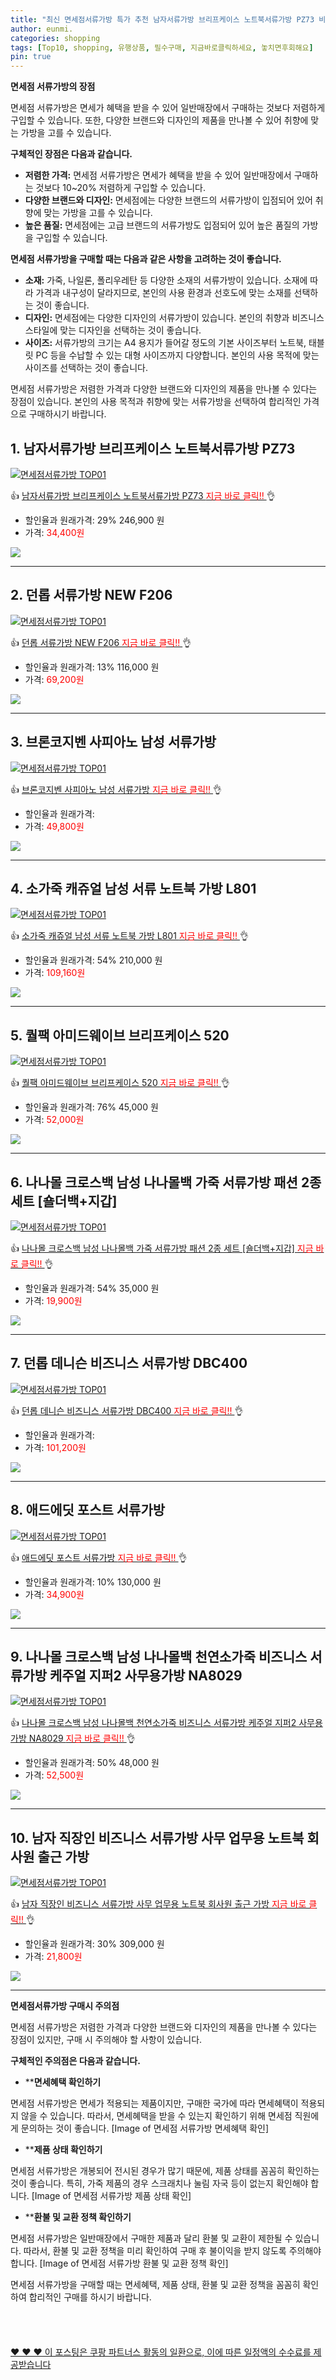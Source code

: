 ```yaml
---
title: "최신 면세점서류가방 특가 추천 남자서류가방 브리프케이스 노트북서류가방 PZ73 비교 장점"
author: eunmi.
categories: shopping
tags: [Top10, shopping, 유행상품, 필수구매, 지금바로클릭하세요, 놓치면후회해요]
pin: true
---
```

**면세점 서류가방의 장점**

면세점 서류가방은 면세가 혜택을 받을 수 있어 일반매장에서 구매하는 것보다 저렴하게 구입할 수 있습니다. 또한, 다양한 브랜드와 디자인의 제품을 만나볼 수 있어 취향에 맞는 가방을 고를 수 있습니다.

**구체적인 장점은 다음과 같습니다.**

* **저렴한 가격:** 면세점 서류가방은 면세가 혜택을 받을 수 있어 일반매장에서 구매하는 것보다 10~20% 저렴하게 구입할 수 있습니다.
* **다양한 브랜드와 디자인:** 면세점에는 다양한 브랜드의 서류가방이 입점되어 있어 취향에 맞는 가방을 고를 수 있습니다.
* **높은 품질:** 면세점에는 고급 브랜드의 서류가방도 입점되어 있어 높은 품질의 가방을 구입할 수 있습니다.

**면세점 서류가방을 구매할 때는 다음과 같은 사항을 고려하는 것이 좋습니다.**

* **소재:** 가죽, 나일론, 폴리우레탄 등 다양한 소재의 서류가방이 있습니다. 소재에 따라 가격과 내구성이 달라지므로, 본인의 사용 환경과 선호도에 맞는 소재를 선택하는 것이 좋습니다.
* **디자인:** 면세점에는 다양한 디자인의 서류가방이 있습니다. 본인의 취향과 비즈니스 스타일에 맞는 디자인을 선택하는 것이 좋습니다.
* **사이즈:** 서류가방의 크기는 A4 용지가 들어갈 정도의 기본 사이즈부터 노트북, 태블릿 PC 등을 수납할 수 있는 대형 사이즈까지 다양합니다. 본인의 사용 목적에 맞는 사이즈를 선택하는 것이 좋습니다.

면세점 서류가방은 저렴한 가격과 다양한 브랜드와 디자인의 제품을 만나볼 수 있다는 장점이 있습니다. 본인의 사용 목적과 취향에 맞는 서류가방을 선택하여 합리적인 가격으로 구매하시기 바랍니다.

   

## 1. 남자서류가방 브리프케이스 노트북서류가방 PZ73

[![면세점서류가방 TOP01](https://thumbnail8.coupangcdn.com/thumbnails/remote/230x230ex/image/vendor_inventory/926c/0af1edd7813c2288e05de51070036978fb0768a62428f43926681a049597.jpg)](https://link.coupang.com/re/AFFSDP?lptag=AF3617701&subid=GithubCoopas&pageKey=6711316665&traceid=V0-153&itemId=15581925384&vendorItemId=82755848661)


👍 [남자서류가방 브리프케이스 노트북서류가방 PZ73 <font color=red> 지금 바로 클릭!! </font> ](https://link.coupang.com/re/AFFSDP?lptag=AF3617701&subid=GithubCoopas&pageKey=6711316665&traceid=V0-153&itemId=15581925384&vendorItemId=82755848661) 👌 


- 할인율과 원래가격: 29%  246,900   원
- 가격: <span style='color:red'>34,400원</span>

[![](/discount_price.png)](https://link.coupang.com/re/AFFSDP?lptag=AF3617701&subid=GithubCoopas&pageKey=6711316665&traceid=V0-153&itemId=15581925384&vendorItemId=82755848661)

---


   

## 2. 던롭 서류가방 NEW F206

[![면세점서류가방 TOP01](https://thumbnail10.coupangcdn.com/thumbnails/remote/230x230ex/image/retail/images/1990320320744237-a8c62ed8-eb50-4362-9211-16ec709209e2.jpg)](https://link.coupang.com/re/AFFSDP?lptag=AF3617701&subid=GithubCoopas&pageKey=302244545&traceid=V0-153&itemId=950743635&vendorItemId=5344428275)


👍 [던롭 서류가방 NEW F206 <font color=red> 지금 바로 클릭!! </font> ](https://link.coupang.com/re/AFFSDP?lptag=AF3617701&subid=GithubCoopas&pageKey=302244545&traceid=V0-153&itemId=950743635&vendorItemId=5344428275) 👌 


- 할인율과 원래가격: 13%  116,000   원
- 가격: <span style='color:red'>69,200원</span>

[![](/discount_price.png)](https://link.coupang.com/re/AFFSDP?lptag=AF3617701&subid=GithubCoopas&pageKey=302244545&traceid=V0-153&itemId=950743635&vendorItemId=5344428275)

---


   

## 3. 브론코지벤 사피아노 남성 서류가방

[![면세점서류가방 TOP01](https://thumbnail7.coupangcdn.com/thumbnails/remote/230x230ex/image/vendor_inventory/7db1/97878c0d05d68fda8c9e46bdaab0e090247717af0b631cc1bda7cd0a5cfc.jpg)](https://link.coupang.com/re/AFFSDP?lptag=AF3617701&subid=GithubCoopas&pageKey=5493877168&traceid=V0-153&itemId=8514906003&vendorItemId=87469541550)


👍 [브론코지벤 사피아노 남성 서류가방 <font color=red> 지금 바로 클릭!! </font> ](https://link.coupang.com/re/AFFSDP?lptag=AF3617701&subid=GithubCoopas&pageKey=5493877168&traceid=V0-153&itemId=8514906003&vendorItemId=87469541550) 👌 


- 할인율과 원래가격: 
- 가격: <span style='color:red'>49,800원</span>

[![](/discount_price.png)](https://link.coupang.com/re/AFFSDP?lptag=AF3617701&subid=GithubCoopas&pageKey=5493877168&traceid=V0-153&itemId=8514906003&vendorItemId=87469541550)

---


   

## 4. 소가죽 캐쥬얼 남성 서류 노트북 가방 L801

[![면세점서류가방 TOP01](https://thumbnail10.coupangcdn.com/thumbnails/remote/230x230ex/image/retail/images/2020/03/20/20/3/2ac206a6-b4b6-4630-a578-2189a3961aa7.jpg)](https://link.coupang.com/re/AFFSDP?lptag=AF3617701&subid=GithubCoopas&pageKey=1392891215&traceid=V0-153&itemId=2428322056&vendorItemId=70422305571)


👍 [소가죽 캐쥬얼 남성 서류 노트북 가방 L801 <font color=red> 지금 바로 클릭!! </font> ](https://link.coupang.com/re/AFFSDP?lptag=AF3617701&subid=GithubCoopas&pageKey=1392891215&traceid=V0-153&itemId=2428322056&vendorItemId=70422305571) 👌 


- 할인율과 원래가격: 54%  210,000   원
- 가격: <span style='color:red'>109,160원</span>

[![](/discount_price.png)](https://link.coupang.com/re/AFFSDP?lptag=AF3617701&subid=GithubCoopas&pageKey=1392891215&traceid=V0-153&itemId=2428322056&vendorItemId=70422305571)

---


   

## 5. 퀄팩 아미드웨이브 브리프케이스 520

[![면세점서류가방 TOP01](https://thumbnail8.coupangcdn.com/thumbnails/remote/230x230ex/image/vendor_inventory/617a/ac4267c5fead8824967f29487a5852c13073511a0c89176094d01b41b929.jpg)](https://link.coupang.com/re/AFFSDP?lptag=AF3617701&subid=GithubCoopas&pageKey=7127150965&traceid=V0-153&itemId=17859178697&vendorItemId=85022476281)


👍 [퀄팩 아미드웨이브 브리프케이스 520 <font color=red> 지금 바로 클릭!! </font> ](https://link.coupang.com/re/AFFSDP?lptag=AF3617701&subid=GithubCoopas&pageKey=7127150965&traceid=V0-153&itemId=17859178697&vendorItemId=85022476281) 👌 


- 할인율과 원래가격: 76%  45,000   원
- 가격: <span style='color:red'>52,000원</span>

[![](/discount_price.png)](https://link.coupang.com/re/AFFSDP?lptag=AF3617701&subid=GithubCoopas&pageKey=7127150965&traceid=V0-153&itemId=17859178697&vendorItemId=85022476281)

---


   

## 6. 나나몰 크로스백 남성 나나몰백 가죽 서류가방 패션 2종 세트 [숄더백+지갑]

[![면세점서류가방 TOP01](https://thumbnail6.coupangcdn.com/thumbnails/remote/230x230ex/image/vendor_inventory/26d5/d77b3dd51b7a4d1f977b9b6902122a3201373dd265e4d4eb74b8deb4f33d.jpg)](https://link.coupang.com/re/AFFSDP?lptag=AF3617701&subid=GithubCoopas&pageKey=7670831760&traceid=V0-153&itemId=20462350656&vendorItemId=87541999575)


👍 [나나몰 크로스백 남성 나나몰백 가죽 서류가방 패션 2종 세트 [숄더백+지갑] <font color=red> 지금 바로 클릭!! </font> ](https://link.coupang.com/re/AFFSDP?lptag=AF3617701&subid=GithubCoopas&pageKey=7670831760&traceid=V0-153&itemId=20462350656&vendorItemId=87541999575) 👌 


- 할인율과 원래가격: 54%  35,000   원
- 가격: <span style='color:red'>19,900원</span>

[![](/discount_price.png)](https://link.coupang.com/re/AFFSDP?lptag=AF3617701&subid=GithubCoopas&pageKey=7670831760&traceid=V0-153&itemId=20462350656&vendorItemId=87541999575)

---


   

## 7. 던롭 데니슨 비즈니스 서류가방 DBC400

[![면세점서류가방 TOP01](https://thumbnail9.coupangcdn.com/thumbnails/remote/230x230ex/image/vendor_inventory/edf4/8a283d55655d48e24b890ae7fc122259e1e418f9401925f573d11156fcd5.jpg)](https://link.coupang.com/re/AFFSDP?lptag=AF3617701&subid=GithubCoopas&pageKey=1552636605&traceid=V0-153&itemId=2656017080&vendorItemId=85435217319)


👍 [던롭 데니슨 비즈니스 서류가방 DBC400 <font color=red> 지금 바로 클릭!! </font> ](https://link.coupang.com/re/AFFSDP?lptag=AF3617701&subid=GithubCoopas&pageKey=1552636605&traceid=V0-153&itemId=2656017080&vendorItemId=85435217319) 👌 


- 할인율과 원래가격: 
- 가격: <span style='color:red'>101,200원</span>

[![](/discount_price.png)](https://link.coupang.com/re/AFFSDP?lptag=AF3617701&subid=GithubCoopas&pageKey=1552636605&traceid=V0-153&itemId=2656017080&vendorItemId=85435217319)

---


   

## 8. 애드에딧 포스트 서류가방

[![면세점서류가방 TOP01](https://thumbnail6.coupangcdn.com/thumbnails/remote/230x230ex/image/retail/images/9785921389765398-8add30cc-6a76-4c49-ac31-d80435c00e8b.jpg)](https://link.coupang.com/re/AFFSDP?lptag=AF3617701&subid=GithubCoopas&pageKey=4713297474&traceid=V0-153&itemId=5949114709&vendorItemId=73247046364)


👍 [애드에딧 포스트 서류가방 <font color=red> 지금 바로 클릭!! </font> ](https://link.coupang.com/re/AFFSDP?lptag=AF3617701&subid=GithubCoopas&pageKey=4713297474&traceid=V0-153&itemId=5949114709&vendorItemId=73247046364) 👌 


- 할인율과 원래가격: 10%  130,000   원
- 가격: <span style='color:red'>34,900원</span>

[![](/discount_price.png)](https://link.coupang.com/re/AFFSDP?lptag=AF3617701&subid=GithubCoopas&pageKey=4713297474&traceid=V0-153&itemId=5949114709&vendorItemId=73247046364)

---


   

## 9. 나나몰 크로스백 남성 나나몰백 천연소가죽 비즈니스 서류가방 케주얼 지퍼2 사무용가방 NA8029

[![면세점서류가방 TOP01](https://thumbnail9.coupangcdn.com/thumbnails/remote/230x230ex/image/vendor_inventory/dc32/ca9b09da364cc6c93b606abd789859ab1d2649e8dc31078ace1fe7f1d753.jpg)](https://link.coupang.com/re/AFFSDP?lptag=AF3617701&subid=GithubCoopas&pageKey=7667519066&traceid=V0-153&itemId=20444896580&vendorItemId=87525458769)


👍 [나나몰 크로스백 남성 나나몰백 천연소가죽 비즈니스 서류가방 케주얼 지퍼2 사무용가방 NA8029 <font color=red> 지금 바로 클릭!! </font> ](https://link.coupang.com/re/AFFSDP?lptag=AF3617701&subid=GithubCoopas&pageKey=7667519066&traceid=V0-153&itemId=20444896580&vendorItemId=87525458769) 👌 


- 할인율과 원래가격: 50%  48,000   원
- 가격: <span style='color:red'>52,500원</span>

[![](/discount_price.png)](https://link.coupang.com/re/AFFSDP?lptag=AF3617701&subid=GithubCoopas&pageKey=7667519066&traceid=V0-153&itemId=20444896580&vendorItemId=87525458769)

---


   

## 10. 남자 직장인 비즈니스 서류가방 사무 업무용 노트북 회사원 출근 가방

[![면세점서류가방 TOP01](https://thumbnail6.coupangcdn.com/thumbnails/remote/230x230ex/image/vendor_inventory/04aa/6f3781d96bed1ed3606bb900c3613648e79a3a3c8417ea49576bcb9c4b5e.jpeg)](https://link.coupang.com/re/AFFSDP?lptag=AF3617701&subid=GithubCoopas&pageKey=5820515470&traceid=V0-153&itemId=10043953730&vendorItemId=77326866557)


👍 [남자 직장인 비즈니스 서류가방 사무 업무용 노트북 회사원 출근 가방 <font color=red> 지금 바로 클릭!! </font> ](https://link.coupang.com/re/AFFSDP?lptag=AF3617701&subid=GithubCoopas&pageKey=5820515470&traceid=V0-153&itemId=10043953730&vendorItemId=77326866557) 👌 


- 할인율과 원래가격: 30%  309,000   원
- 가격: <span style='color:red'>21,800원</span>

[![](/discount_price.png)](https://link.coupang.com/re/AFFSDP?lptag=AF3617701&subid=GithubCoopas&pageKey=5820515470&traceid=V0-153&itemId=10043953730&vendorItemId=77326866557)

---
**면세점서류가방 구매시 주의점**

면세점 서류가방은 저렴한 가격과 다양한 브랜드와 디자인의 제품을 만나볼 수 있다는 장점이 있지만, 구매 시 주의해야 할 사항이 있습니다.

**구체적인 주의점은 다음과 같습니다.**

* ****면세혜택 확인하기**

면세점 서류가방은 면세가 적용되는 제품이지만, 구매한 국가에 따라 면세혜택이 적용되지 않을 수 있습니다. 따라서, 면세혜택을 받을 수 있는지 확인하기 위해 면세점 직원에게 문의하는 것이 좋습니다.
[Image of 면세점 서류가방 면세혜택 확인]
* ****제품 상태 확인하기**

면세점 서류가방은 개봉되어 전시된 경우가 많기 때문에, 제품 상태를 꼼꼼히 확인하는 것이 좋습니다. 특히, 가죽 제품의 경우 스크래치나 눌림 자국 등이 없는지 확인해야 합니다.
[Image of 면세점 서류가방 제품 상태 확인]
* ****환불 및 교환 정책 확인하기**

면세점 서류가방은 일반매장에서 구매한 제품과 달리 환불 및 교환이 제한될 수 있습니다. 따라서, 환불 및 교환 정책을 미리 확인하여 구매 후 불이익을 받지 않도록 주의해야 합니다.
[Image of 면세점 서류가방 환불 및 교환 정책 확인]

면세점 서류가방을 구매할 때는 면세혜택, 제품 상태, 환불 및 교환 정책을 꼼꼼히 확인하여 합리적인 구매를 하시기 바랍니다.<br><br><br><br><br> [ ❤ ❤ ❤ 이 포스팅은 쿠팡 파트너스 활동의 일환으로, 이에 따른 일정액의 수수료를 제공받습니다](https://link.coupang.com/a/bcEFyh)